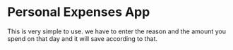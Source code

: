 # Personal Expenses App
This is very simple to use. we have to enter the reason and the amount you spend on that day
and it will save according to that.


